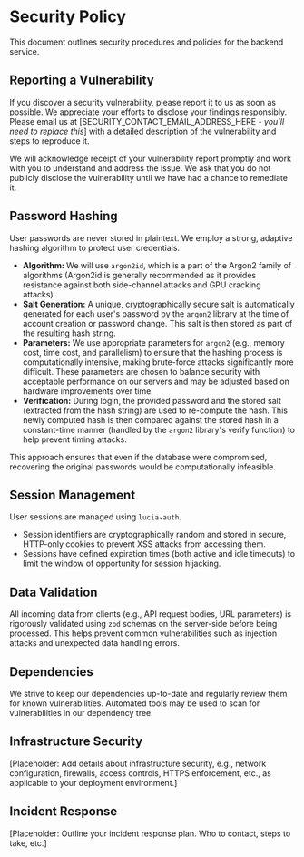 # Security Policy

This document outlines security procedures and policies for the backend service.

## Reporting a Vulnerability

If you discover a security vulnerability, please report it to us as soon as possible. We appreciate your efforts to disclose your findings responsibly. Please email us at [SECURITY_CONTACT_EMAIL_ADDRESS_HERE - *you'll need to replace this*] with a detailed description of the vulnerability and steps to reproduce it.

We will acknowledge receipt of your vulnerability report promptly and work with you to understand and address the issue. We ask that you do not publicly disclose the vulnerability until we have had a chance to remediate it.

## Password Hashing

User passwords are never stored in plaintext. We employ a strong, adaptive hashing algorithm to protect user credentials.

-   **Algorithm:** We will use `argon2id`, which is a part of the Argon2 family of algorithms (Argon2id is generally recommended as it provides resistance against both side-channel attacks and GPU cracking attacks).
-   **Salt Generation:** A unique, cryptographically secure salt is automatically generated for each user's password by the `argon2` library at the time of account creation or password change. This salt is then stored as part of the resulting hash string.
-   **Parameters:** We use appropriate parameters for `argon2` (e.g., memory cost, time cost, and parallelism) to ensure that the hashing process is computationally intensive, making brute-force attacks significantly more difficult. These parameters are chosen to balance security with acceptable performance on our servers and may be adjusted based on hardware improvements over time.
-   **Verification:** During login, the provided password and the stored salt (extracted from the hash string) are used to re-compute the hash. This newly computed hash is then compared against the stored hash in a constant-time manner (handled by the `argon2` library's verify function) to help prevent timing attacks.

This approach ensures that even if the database were compromised, recovering the original passwords would be computationally infeasible.

## Session Management

User sessions are managed using `lucia-auth`.

-   Session identifiers are cryptographically random and stored in secure, HTTP-only cookies to prevent XSS attacks from accessing them.
-   Sessions have defined expiration times (both active and idle timeouts) to limit the window of opportunity for session hijacking.

## Data Validation

All incoming data from clients (e.g., API request bodies, URL parameters) is rigorously validated using `zod` schemas on the server-side before being processed. This helps prevent common vulnerabilities such as injection attacks and unexpected data handling errors.

## Dependencies

We strive to keep our dependencies up-to-date and regularly review them for known vulnerabilities. Automated tools may be used to scan for vulnerabilities in our dependency tree.

## Infrastructure Security

[Placeholder: Add details about infrastructure security, e.g., network configuration, firewalls, access controls, HTTPS enforcement, etc., as applicable to your deployment environment.]

## Incident Response

[Placeholder: Outline your incident response plan. Who to contact, steps to take, etc.]
